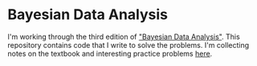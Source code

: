 # Bayesian Data Analysis

I'm working through the third edition of ["Bayesian Data Analysis"](http://www.stat.columbia.edu/~gelman/book/). This repository contains code that I write to solve the problems. I'm collecting notes on the textbook and interesting practice problems [here](https://www.overleaf.com/read/kcxtwnhwcskd).

